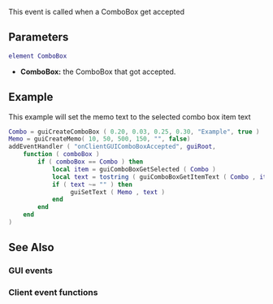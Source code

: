 This event is called when a ComboBox get accepted

Parameters
----------

``` lua
element ComboBox
```

-   **ComboBox:** the ComboBox that got accepted.

Example
-------

This example will set the memo text to the selected combo box item text

``` lua
Combo = guiCreateComboBox ( 0.20, 0.03, 0.25, 0.30, "Example", true )
Memo = guiCreateMemo( 10, 50, 500, 150, "", false)
addEventHandler ( "onClientGUIComboBoxAccepted", guiRoot,
    function ( comboBox )
        if ( comboBox == Combo ) then
            local item = guiComboBoxGetSelected ( Combo )
            local text = tostring ( guiComboBoxGetItemText ( Combo , item ) )
            if ( text ~= "" ) then
                 guiSetText ( Memo , text )
            end
        end
    end
)
```

See Also
--------

### GUI events

### Client event functions

